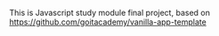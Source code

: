 This is Javascript study module final project, based on
https://github.com/goitacademy/vanilla-app-template
